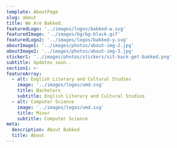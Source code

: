 ```yaml
---
template: AboutPage
slug: about
title: We Are Bakked.
featuredLogo: '../images/logos/bakked-w.svg'
featuredImage: '../images/bg/bg-black.gif'
featuredLogo2: '../images/logos/bakked-y.svg'
aboutImage1: '../images/photos/about-img-2.jpg'
aboutImage2: '../images/photos/about-img-3.jpg'
sticker1: '../images/photos/stickers/sit-back-get-bakked.png'
subtitle: Updates soon..
section1: >-
featureArray:
  - alt: English Literary and Cultural Studies
    image: '../images/logos/umd.svg'
    title: Bachelors
    subtitle: English Literary and Cultural Studies
  - alt: Computer Science
    image: '../images/logos/umd.svg'
    title: Minor
    subtitle: Computer Science
meta:
  description: About Bakked
  title: About
---
```

